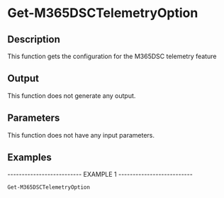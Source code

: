 ﻿# Get-M365DSCTelemetryOption

## Description

This function gets the configuration for the M365DSC telemetry feature

## Output

This function does not generate any output.

## Parameters

This function does not have any input parameters.
## Examples

-------------------------- EXAMPLE 1 --------------------------

`Get-M365DSCTelemetryOption`


